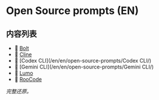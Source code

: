 # Open Source prompts (EN)

## 内容列表

- 📁 [Bolt](/en/en/open-source-prompts/Bolt/)
- 📁 [Cline](/en/en/open-source-prompts/Cline/)
- 📁 [Codex CLI](/en/en/open-source-prompts/Codex CLI/)
- 📁 [Gemini CLI](/en/en/open-source-prompts/Gemini CLI/)
- 📁 [Lumo](/en/en/open-source-prompts/Lumo/)
- 📁 [RooCode](/en/en/open-source-prompts/RooCode/)


*完整还原。*